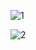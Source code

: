 ![1](https://github.com/sadasrkgithub18/ems_frontend/assets/70085217/4000add8-a493-4ece-8962-cf80794a5bb4)





![2](https://github.com/sadasrkgithub18/ems_frontend/assets/70085217/c6bf746b-0c46-4c95-ad6f-bc7607bd5845)

